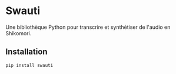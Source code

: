 # Swauti

Une bibliothèque Python pour transcrire et synthétiser de l'audio en Shikomori.

## Installation

```bash
pip install swauti
